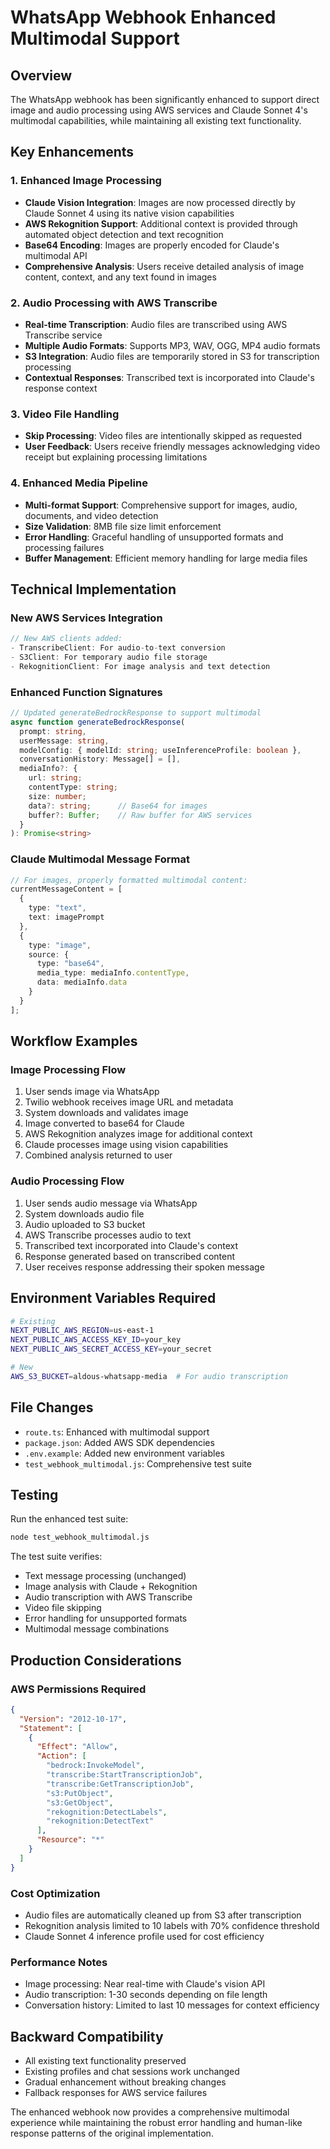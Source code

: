# WhatsApp Webhook Enhanced Multimodal Support

## Overview
The WhatsApp webhook has been significantly enhanced to support direct image and audio processing using AWS services and Claude Sonnet 4's multimodal capabilities, while maintaining all existing text functionality.

## Key Enhancements

### 1. Enhanced Image Processing
- **Claude Vision Integration**: Images are now processed directly by Claude Sonnet 4 using its native vision capabilities
- **AWS Rekognition Support**: Additional context is provided through automated object detection and text recognition
- **Base64 Encoding**: Images are properly encoded for Claude's multimodal API
- **Comprehensive Analysis**: Users receive detailed analysis of image content, context, and any text found in images

### 2. Audio Processing with AWS Transcribe
- **Real-time Transcription**: Audio files are transcribed using AWS Transcribe service
- **Multiple Audio Formats**: Supports MP3, WAV, OGG, MP4 audio formats
- **S3 Integration**: Audio files are temporarily stored in S3 for transcription processing
- **Contextual Responses**: Transcribed text is incorporated into Claude's response context

### 3. Video File Handling
- **Skip Processing**: Video files are intentionally skipped as requested
- **User Feedback**: Users receive friendly messages acknowledging video receipt but explaining processing limitations

### 4. Enhanced Media Pipeline
- **Multi-format Support**: Comprehensive support for images, audio, documents, and video detection
- **Size Validation**: 8MB file size limit enforcement
- **Error Handling**: Graceful handling of unsupported formats and processing failures
- **Buffer Management**: Efficient memory handling for large media files

## Technical Implementation

### New AWS Services Integration
```typescript
// New AWS clients added:
- TranscribeClient: For audio-to-text conversion
- S3Client: For temporary audio file storage
- RekognitionClient: For image analysis and text detection
```

### Enhanced Function Signatures
```typescript
// Updated generateBedrockResponse to support multimodal
async function generateBedrockResponse(
  prompt: string, 
  userMessage: string, 
  modelConfig: { modelId: string; useInferenceProfile: boolean }, 
  conversationHistory: Message[] = [],
  mediaInfo?: {
    url: string;
    contentType: string;
    size: number;
    data?: string;      // Base64 for images
    buffer?: Buffer;    // Raw buffer for AWS services
  }
): Promise<string>
```

### Claude Multimodal Message Format
```typescript
// For images, properly formatted multimodal content:
currentMessageContent = [
  {
    type: "text",
    text: imagePrompt
  },
  {
    type: "image",
    source: {
      type: "base64",
      media_type: mediaInfo.contentType,
      data: mediaInfo.data
    }
  }
];
```

## Workflow Examples

### Image Processing Flow
1. User sends image via WhatsApp
2. Twilio webhook receives image URL and metadata
3. System downloads and validates image
4. Image converted to base64 for Claude
5. AWS Rekognition analyzes image for additional context
6. Claude processes image using vision capabilities
7. Combined analysis returned to user

### Audio Processing Flow
1. User sends audio message via WhatsApp
2. System downloads audio file
3. Audio uploaded to S3 bucket
4. AWS Transcribe processes audio to text
5. Transcribed text incorporated into Claude's context
6. Response generated based on transcribed content
7. User receives response addressing their spoken message

## Environment Variables Required
```bash
# Existing
NEXT_PUBLIC_AWS_REGION=us-east-1
NEXT_PUBLIC_AWS_ACCESS_KEY_ID=your_key
NEXT_PUBLIC_AWS_SECRET_ACCESS_KEY=your_secret

# New
AWS_S3_BUCKET=aldous-whatsapp-media  # For audio transcription
```

## File Changes
- `route.ts`: Enhanced with multimodal support
- `package.json`: Added AWS SDK dependencies
- `.env.example`: Added new environment variables
- `test_webhook_multimodal.js`: Comprehensive test suite

## Testing
Run the enhanced test suite:
```bash
node test_webhook_multimodal.js
```

The test suite verifies:
- Text message processing (unchanged)
- Image analysis with Claude + Rekognition
- Audio transcription with AWS Transcribe  
- Video file skipping
- Error handling for unsupported formats
- Multimodal message combinations

## Production Considerations

### AWS Permissions Required
```json
{
  "Version": "2012-10-17",
  "Statement": [
    {
      "Effect": "Allow",
      "Action": [
        "bedrock:InvokeModel",
        "transcribe:StartTranscriptionJob",
        "transcribe:GetTranscriptionJob",
        "s3:PutObject",
        "s3:GetObject",
        "rekognition:DetectLabels",
        "rekognition:DetectText"
      ],
      "Resource": "*"
    }
  ]
}
```

### Cost Optimization
- Audio files are automatically cleaned up from S3 after transcription
- Rekognition analysis limited to 10 labels with 70% confidence threshold
- Claude Sonnet 4 inference profile used for cost efficiency

### Performance Notes
- Image processing: Near real-time with Claude's vision API
- Audio transcription: 1-30 seconds depending on file length
- Conversation history: Limited to last 10 messages for context efficiency

## Backward Compatibility
- All existing text functionality preserved
- Existing profiles and chat sessions work unchanged
- Gradual enhancement without breaking changes
- Fallback responses for AWS service failures

The enhanced webhook now provides a comprehensive multimodal experience while maintaining the robust error handling and human-like response patterns of the original implementation.
